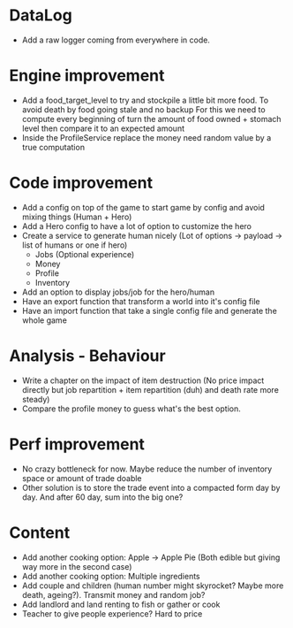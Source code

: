 # DataLog
- Add a raw logger coming from everywhere in code.

# Engine improvement
- Add a food_target_level to try and stockpile a little bit more food. To avoid death by food going stale and no backup
For this we need to compute every beginning of turn the amount of food owned + stomach level then compare it to an expected amount
- Inside the ProfileService replace the money need random value by a true computation

# Code improvement
- Add a config on top of the game to start game by config and avoid mixing things (Human + Hero)
- Add a Hero config to have a lot of option to customize the hero
- Create a service to generate human nicely (Lot of options -> payload -> list of humans or one if hero)
  - Jobs (Optional experience)
  - Money
  - Profile
  - Inventory
- Add an option to display jobs/job for the hero/human
- Have an export function that transform a world into it's config file
- Have an import function that take a single config file and generate the whole game

# Analysis - Behaviour
- Write a chapter on the impact of item destruction (No price impact directly but job repartition + item repartition
(duh) and death rate more steady)
- Compare the profile money to guess what's the best option.

# Perf improvement
- No crazy bottleneck for now. Maybe reduce the number of inventory space or amount of trade doable
- Other solution is to store the trade event into a compacted form day by day. And after 60 day, sum into the big one?

# Content
- Add another cooking option: Apple -> Apple Pie (Both edible but giving way more in the second case)
- Add another cooking option: Multiple ingredients
- Add couple and children (human number might skyrocket? Maybe more death, ageing?). Transmit money and random job? 
- Add landlord and land renting to fish or gather or cook
- Teacher to give people experience? Hard to price